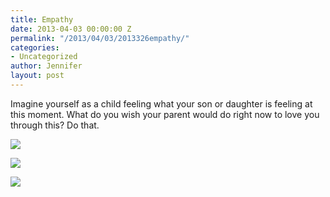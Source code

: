 ```yaml
---
title: Empathy
date: 2013-04-03 00:00:00 Z
permalink: "/2013/04/03/2013326empathy/"
categories:
- Uncategorized
author: Jennifer
layout: post
---
```


Imagine yourself as a child feeling what your son or daughter is feeling at this moment. What do you wish your parent would do right now to love you through this? Do that.

<div class="image-gallery-wrapper">
  <p>
    <img src="http://static1.squarespace.com/static/50db6bb3e4b015296cd43789/50dfa5b1e4b0dc6320e0b5ea/515db354e4b0ecbdd5a89da7/1365095383412/2013-03-31+16.43.32.jpg.32.jpg?format=original" />
  </p>

  <p>
    <img src="http://static1.squarespace.com/static/50db6bb3e4b015296cd43789/50dfa5b1e4b0dc6320e0b5ea/515db35fe4b03ae0a113966b/1365095487260/2013-03-31+16.44.38.jpg.38.jpg?format=original" />
  </p>

  <p>
    <img src="http://static1.squarespace.com/static/50db6bb3e4b015296cd43789/50dfa5b1e4b0dc6320e0b5ea/515db38be4b0daad6e7a3e42/1365095549993/2013-03-31+16.42.27.jpg.27.jpg?format=original" />
  </p>
</div>
